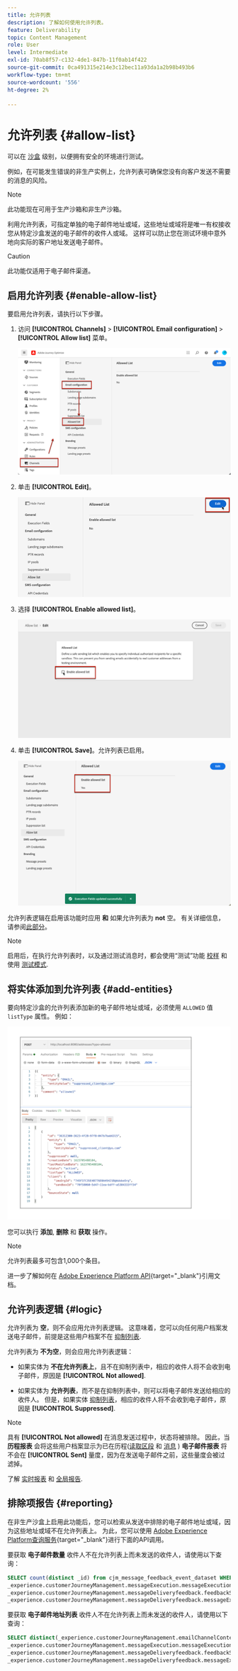 ```yaml
---
title: 允许列表
description: 了解如何使用允许列表。
feature: Deliverability
topic: Content Management
role: User
level: Intermediate
exl-id: 70ab8f57-c132-4de1-847b-11f0ab14f422
source-git-commit: 0ca491315e214e3c12bec11a93da1a2b98b493b6
workflow-type: tm+mt
source-wordcount: '556'
ht-degree: 2%

---
```


# 允许列表 {#allow-list}

可以在 [沙盒](../administration/sandboxes.md) 级别，以便拥有安全的环境进行测试。

例如，在可能发生错误的非生产实例上，允许列表可确保您没有向客户发送不需要的消息的风险。

>[!NOTE]
>
>此功能现在可用于生产沙箱和非生产沙箱。

利用允许列表，可指定单独的电子邮件地址或域，这些地址或域将是唯一有权接收您从特定沙盒发送的电子邮件的收件人或域。 这样可以防止您在测试环境中意外地向实际的客户地址发送电子邮件。

>[!CAUTION]
>
>此功能仅适用于电子邮件渠道。

## 启用允许列表 {#enable-allow-list}

<!--To enable the allowed list on a non-production sandbox, you need to update the general settings using the corresponding API end point in the Message Presets Service. Using this API, you can also disable the feature at any time.

You can update the allowed list before or after enabling the feature.-->

要启用允许列表，请执行以下步骤。

1. 访问 **[!UICONTROL Channels]** > **[!UICONTROL Email configuration]** > **[!UICONTROL Allow list]** 菜单。

   ![](assets/allow-list-access.png)

1. 单击 **[!UICONTROL Edit]**。

   ![](assets/allow-list-edit.png)

1. 选择 **[!UICONTROL Enable allowed list]**。

   ![](assets/allow-list-enable.png)

1. 单击 **[!UICONTROL Save]**。允许列表已启用。

   ![](assets/allow-list-enabled.png)

允许列表逻辑在启用该功能时应用 **和** 如果允许列表为 **not** 空。 有关详细信息，请参阅[此部分](#logic)。

>[!NOTE]
>
>启用后，在执行允许列表时，以及通过测试消息时，都会使用“测试”功能 [校样](../design/preview.md#send-proofs) 和使用 [测试模式](../building-journeys/testing-the-journey.md).

## 将实体添加到允许列表 {#add-entities}

要向特定沙盒的允许列表添加新的电子邮件地址或域，必须使用 `ALLOWED` 值 `listType` 属性。 例如：

![](assets/allow-list-api.png)

您可以执行 **添加**, **删除** 和 **获取** 操作。

>[!NOTE]
>
>允许列表最多可包含1,000个条目。

进一步了解如何在 [Adobe Experience Platform API](https://experienceleague.adobe.com/docs/experience-platform/landing/platform-apis/api-guide.html){target=&quot;_blank&quot;}引用文档。

## 允许列表逻辑 {#logic}

允许列表为 **空**，则不会应用允许列表逻辑。 这意味着，您可以向任何用户档案发送电子邮件，前提是这些用户档案不在 [抑制列表](../reports/suppression-list.md).

允许列表为 **不为空**，则会应用允许列表逻辑：

* 如果实体为 **不在允许列表上**，且不在抑制列表中，相应的收件人将不会收到电子邮件，原因是 **[!UICONTROL Not allowed]**.

* 如果实体为 **允许列表**，而不是在抑制列表中，则可以将电子邮件发送给相应的收件人。 但是，如果实体 [抑制列表](../reports/suppression-list.md)，相应的收件人将不会收到电子邮件，原因是 **[!UICONTROL Suppressed]**.

>[!NOTE]
>
>具有 **[!UICONTROL Not allowed]** 在消息发送过程中，状态将被排除。 因此，当 **历程报表** 会将这些用户档案显示为已在历程([读取区段](../building-journeys/read-segment.md) 和 [消息](../building-journeys/journeys-message.md) ) **电子邮件报表** 将不会在 **[!UICONTROL Sent]** 量度，因为在发送电子邮件之前，这些量度会被过滤掉。
>
>了解 [实时报表](../reports/live-report.md) 和 [全局报告](../reports/global-report.md).

## 排除项报告 {#reporting}

在非生产沙盒上启用此功能后，您可以检索从发送中排除的电子邮件地址或域，因为这些地址或域不在允许列表上。 为此，您可以使用 [Adobe Experience Platform查询服务](https://experienceleague.adobe.com/docs/experience-platform/query/api/getting-started.html){target=&quot;_blank&quot;}进行下面的API调用。

要获取 **电子邮件数量** 收件人不在允许列表上而未发送的收件人，请使用以下查询：

```sql
SELECT count(distinct _id) from cjm_message_feedback_event_dataset WHERE
_experience.customerJourneyManagement.messageExecution.messageExecutionID = '<MESSAGE_EXECUTION_ID>' AND
_experience.customerJourneyManagement.messageDeliveryfeedback.feedbackStatus = 'exclude' AND
_experience.customerJourneyManagement.messageDeliveryfeedback.messageExclusion.reason = 'EmailNotAllowed'
```

要获取 **电子邮件地址列表** 收件人不在允许列表上而未发送的收件人，请使用以下查询：

```sql
SELECT distinct(_experience.customerJourneyManagement.emailChannelContext.address) from cjm_message_feedback_event_dataset WHERE
_experience.customerJourneyManagement.messageExecution.messageExecutionID IS NOT NULL AND
_experience.customerJourneyManagement.messageDeliveryfeedback.feedbackStatus = 'exclude' AND
_experience.customerJourneyManagement.messageDeliveryfeedback.messageExclusion.reason = 'EmailNotAllowed'
```
